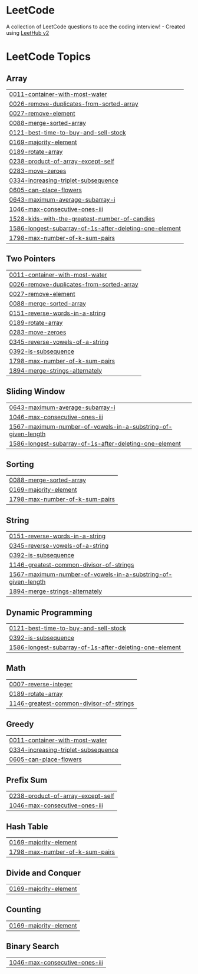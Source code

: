 # LeetCode
A collection of LeetCode questions to ace the coding interview! - Created using [LeetHub v2](https://github.com/arunbhardwaj/LeetHub-2.0)

<!---LeetCode Topics Start-->
# LeetCode Topics
## Array
|  |
| ------- |
| [0011-container-with-most-water](https://github.com/Parth1185/LeetCode/tree/master/0011-container-with-most-water) |
| [0026-remove-duplicates-from-sorted-array](https://github.com/Parth1185/LeetCode/tree/master/0026-remove-duplicates-from-sorted-array) |
| [0027-remove-element](https://github.com/Parth1185/LeetCode/tree/master/0027-remove-element) |
| [0088-merge-sorted-array](https://github.com/Parth1185/LeetCode/tree/master/0088-merge-sorted-array) |
| [0121-best-time-to-buy-and-sell-stock](https://github.com/Parth1185/LeetCode/tree/master/0121-best-time-to-buy-and-sell-stock) |
| [0169-majority-element](https://github.com/Parth1185/LeetCode/tree/master/0169-majority-element) |
| [0189-rotate-array](https://github.com/Parth1185/LeetCode/tree/master/0189-rotate-array) |
| [0238-product-of-array-except-self](https://github.com/Parth1185/LeetCode/tree/master/0238-product-of-array-except-self) |
| [0283-move-zeroes](https://github.com/Parth1185/LeetCode/tree/master/0283-move-zeroes) |
| [0334-increasing-triplet-subsequence](https://github.com/Parth1185/LeetCode/tree/master/0334-increasing-triplet-subsequence) |
| [0605-can-place-flowers](https://github.com/Parth1185/LeetCode/tree/master/0605-can-place-flowers) |
| [0643-maximum-average-subarray-i](https://github.com/Parth1185/LeetCode/tree/master/0643-maximum-average-subarray-i) |
| [1046-max-consecutive-ones-iii](https://github.com/Parth1185/LeetCode/tree/master/1046-max-consecutive-ones-iii) |
| [1528-kids-with-the-greatest-number-of-candies](https://github.com/Parth1185/LeetCode/tree/master/1528-kids-with-the-greatest-number-of-candies) |
| [1586-longest-subarray-of-1s-after-deleting-one-element](https://github.com/Parth1185/LeetCode/tree/master/1586-longest-subarray-of-1s-after-deleting-one-element) |
| [1798-max-number-of-k-sum-pairs](https://github.com/Parth1185/LeetCode/tree/master/1798-max-number-of-k-sum-pairs) |
## Two Pointers
|  |
| ------- |
| [0011-container-with-most-water](https://github.com/Parth1185/LeetCode/tree/master/0011-container-with-most-water) |
| [0026-remove-duplicates-from-sorted-array](https://github.com/Parth1185/LeetCode/tree/master/0026-remove-duplicates-from-sorted-array) |
| [0027-remove-element](https://github.com/Parth1185/LeetCode/tree/master/0027-remove-element) |
| [0088-merge-sorted-array](https://github.com/Parth1185/LeetCode/tree/master/0088-merge-sorted-array) |
| [0151-reverse-words-in-a-string](https://github.com/Parth1185/LeetCode/tree/master/0151-reverse-words-in-a-string) |
| [0189-rotate-array](https://github.com/Parth1185/LeetCode/tree/master/0189-rotate-array) |
| [0283-move-zeroes](https://github.com/Parth1185/LeetCode/tree/master/0283-move-zeroes) |
| [0345-reverse-vowels-of-a-string](https://github.com/Parth1185/LeetCode/tree/master/0345-reverse-vowels-of-a-string) |
| [0392-is-subsequence](https://github.com/Parth1185/LeetCode/tree/master/0392-is-subsequence) |
| [1798-max-number-of-k-sum-pairs](https://github.com/Parth1185/LeetCode/tree/master/1798-max-number-of-k-sum-pairs) |
| [1894-merge-strings-alternately](https://github.com/Parth1185/LeetCode/tree/master/1894-merge-strings-alternately) |
## Sliding Window
|  |
| ------- |
| [0643-maximum-average-subarray-i](https://github.com/Parth1185/LeetCode/tree/master/0643-maximum-average-subarray-i) |
| [1046-max-consecutive-ones-iii](https://github.com/Parth1185/LeetCode/tree/master/1046-max-consecutive-ones-iii) |
| [1567-maximum-number-of-vowels-in-a-substring-of-given-length](https://github.com/Parth1185/LeetCode/tree/master/1567-maximum-number-of-vowels-in-a-substring-of-given-length) |
| [1586-longest-subarray-of-1s-after-deleting-one-element](https://github.com/Parth1185/LeetCode/tree/master/1586-longest-subarray-of-1s-after-deleting-one-element) |
## Sorting
|  |
| ------- |
| [0088-merge-sorted-array](https://github.com/Parth1185/LeetCode/tree/master/0088-merge-sorted-array) |
| [0169-majority-element](https://github.com/Parth1185/LeetCode/tree/master/0169-majority-element) |
| [1798-max-number-of-k-sum-pairs](https://github.com/Parth1185/LeetCode/tree/master/1798-max-number-of-k-sum-pairs) |
## String
|  |
| ------- |
| [0151-reverse-words-in-a-string](https://github.com/Parth1185/LeetCode/tree/master/0151-reverse-words-in-a-string) |
| [0345-reverse-vowels-of-a-string](https://github.com/Parth1185/LeetCode/tree/master/0345-reverse-vowels-of-a-string) |
| [0392-is-subsequence](https://github.com/Parth1185/LeetCode/tree/master/0392-is-subsequence) |
| [1146-greatest-common-divisor-of-strings](https://github.com/Parth1185/LeetCode/tree/master/1146-greatest-common-divisor-of-strings) |
| [1567-maximum-number-of-vowels-in-a-substring-of-given-length](https://github.com/Parth1185/LeetCode/tree/master/1567-maximum-number-of-vowels-in-a-substring-of-given-length) |
| [1894-merge-strings-alternately](https://github.com/Parth1185/LeetCode/tree/master/1894-merge-strings-alternately) |
## Dynamic Programming
|  |
| ------- |
| [0121-best-time-to-buy-and-sell-stock](https://github.com/Parth1185/LeetCode/tree/master/0121-best-time-to-buy-and-sell-stock) |
| [0392-is-subsequence](https://github.com/Parth1185/LeetCode/tree/master/0392-is-subsequence) |
| [1586-longest-subarray-of-1s-after-deleting-one-element](https://github.com/Parth1185/LeetCode/tree/master/1586-longest-subarray-of-1s-after-deleting-one-element) |
## Math
|  |
| ------- |
| [0007-reverse-integer](https://github.com/Parth1185/LeetCode/tree/master/0007-reverse-integer) |
| [0189-rotate-array](https://github.com/Parth1185/LeetCode/tree/master/0189-rotate-array) |
| [1146-greatest-common-divisor-of-strings](https://github.com/Parth1185/LeetCode/tree/master/1146-greatest-common-divisor-of-strings) |
## Greedy
|  |
| ------- |
| [0011-container-with-most-water](https://github.com/Parth1185/LeetCode/tree/master/0011-container-with-most-water) |
| [0334-increasing-triplet-subsequence](https://github.com/Parth1185/LeetCode/tree/master/0334-increasing-triplet-subsequence) |
| [0605-can-place-flowers](https://github.com/Parth1185/LeetCode/tree/master/0605-can-place-flowers) |
## Prefix Sum
|  |
| ------- |
| [0238-product-of-array-except-self](https://github.com/Parth1185/LeetCode/tree/master/0238-product-of-array-except-self) |
| [1046-max-consecutive-ones-iii](https://github.com/Parth1185/LeetCode/tree/master/1046-max-consecutive-ones-iii) |
## Hash Table
|  |
| ------- |
| [0169-majority-element](https://github.com/Parth1185/LeetCode/tree/master/0169-majority-element) |
| [1798-max-number-of-k-sum-pairs](https://github.com/Parth1185/LeetCode/tree/master/1798-max-number-of-k-sum-pairs) |
## Divide and Conquer
|  |
| ------- |
| [0169-majority-element](https://github.com/Parth1185/LeetCode/tree/master/0169-majority-element) |
## Counting
|  |
| ------- |
| [0169-majority-element](https://github.com/Parth1185/LeetCode/tree/master/0169-majority-element) |
## Binary Search
|  |
| ------- |
| [1046-max-consecutive-ones-iii](https://github.com/Parth1185/LeetCode/tree/master/1046-max-consecutive-ones-iii) |
<!---LeetCode Topics End-->